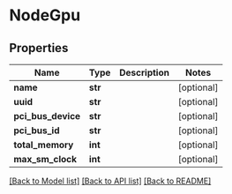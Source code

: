 # NodeGpu

## Properties
Name | Type | Description | Notes
------------ | ------------- | ------------- | -------------
**name** | **str** |  | [optional] 
**uuid** | **str** |  | [optional] 
**pci_bus_device** | **str** |  | [optional] 
**pci_bus_id** | **str** |  | [optional] 
**total_memory** | **int** |  | [optional] 
**max_sm_clock** | **int** |  | [optional] 

[[Back to Model list]](../README.md#documentation-for-models) [[Back to API list]](../README.md#documentation-for-api-endpoints) [[Back to README]](../README.md)


